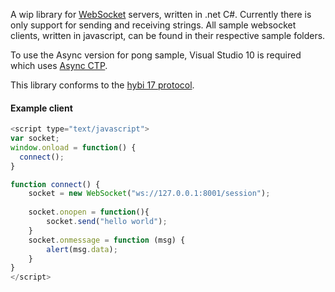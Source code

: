 A wip library for [WebSocket][4] servers, written in .net C#. Currently there is only support for sending and receiving strings. 
All sample websocket clients, written in javascript, can be found in their respective sample folders.

To use the Async version for pong sample, Visual Studio 10 is required which uses [Async CTP][2].

This library conforms to the [hybi 17 protocol][3].

#### Example client
```javascript
<script type="text/javascript">
var socket;
window.onload = function() {
  connect();
}

function connect() {
	socket = new WebSocket("ws://127.0.0.1:8001/session");
	
	socket.onopen = function(){
		socket.send("hello world");
	}
	socket.onmessage = function (msg) {
		alert(msg.data);
	}
}
</script>
```

[1]: http://www.apache.org/licenses/LICENSE-2.0.html
[2]: http://www.microsoft.com/en-us/download/details.aspx?id=9983
[3]: http://tools.ietf.org/html/draft-ietf-hybi-thewebsocketprotocol-17
[4]: http://en.wikipedia.org/wiki/WebSocket